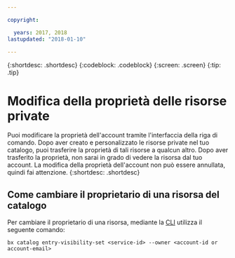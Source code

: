 ```yaml
---

copyright:

  years: 2017, 2018
lastupdated: "2018-01-10"

---
```


{:shortdesc: .shortdesc}
{:codeblock: .codeblock}
{:screen: .screen}
{:tip: .tip}

# Modifica della proprietà delle risorse private

Puoi modificare la proprietà dell'account tramite l'interfaccia della riga di comando. Dopo aver creato e personalizzato le risorse private nel tuo catalogo, puoi trasferire la proprietà di tali risorse a qualcun altro. Dopo aver trasferito la proprietà, non sarai in grado di vedere la risorsa dal tuo account. La modifica della proprietà dell'account non può essere annullata, quindi fai attenzione.
{:shortdesc: .shortdesc}

## Come cambiare il proprietario di una risorsa del catalogo

Per cambiare il proprietario di una risorsa, mediante la [CLI](/docs/cli/reference/bluemix_cli/bx_cli.html#bx_commands_settings) utilizza il seguente comando:

`bx catalog entry-visibility-set <service-id> --owner <account-id or account-email>`
